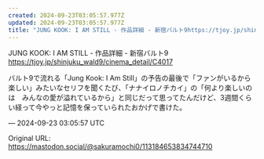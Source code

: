 ```yaml
---
created: 2024-09-23T03:05:57.977Z
updated: 2024-09-23T03:05:57.977Z
title: "JUNG KOOK: I AM STILL - 作品詳細 - 新宿バルト9https://tjoy.jp/shinjuku_wald9/cinema_detai[...]"
---
```


<p>JUNG KOOK: I AM STILL - 作品詳細 - 新宿バルト9<br /><a href="https://tjoy.jp/shinjuku_wald9/cinema_detail/C4017" target="_blank" rel="nofollow noopener noreferrer" translate="no"><span class="invisible">https://</span><span class="ellipsis">tjoy.jp/shinjuku_wald9/cinema_</span><span class="invisible">detail/C4017</span></a></p><p>バルト9で流れる「Jung Kook: I Am Still」の予告の最後で「ファンがいるから楽しい」みたいなセリフを聞くたび、「ナナイロノチカイ」の「何より楽しいのは　みんなの愛が溢れているから」と同じだって思ってたんだけど、3週間くらい経って今やっと記憶を保っていられたおかげで書けた。</p>

&mdash; 2024-09-23 03:05:57 UTC

Original URL: https://mastodon.social/@sakuramochi0/113184653834744710
